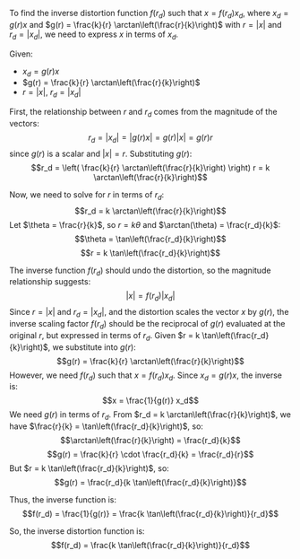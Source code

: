 To find the inverse distortion function $f(r_d)$ such that $x = f(r_d) x_d$, where $x_d = g(r) x$ and $g(r) = \frac{k}{r} \arctan\left(\frac{r}{k}\right)$ with $r = |x|$ and $r_d = |x_d|$, we need to express $x$ in terms of $x_d$.

Given:
- $x_d = g(r) x$
- $g(r) = \frac{k}{r} \arctan\left(\frac{r}{k}\right)$
- $r = |x|$, $r_d = |x_d|$

First, the relationship between $r$ and $r_d$ comes from the magnitude of the vectors:
$$r_d = |x_d| = |g(r) x| = g(r) |x| = g(r) r$$
since $g(r)$ is a scalar and $|x| = r$. Substituting $g(r)$:
$$r_d = \left( \frac{k}{r} \arctan\left(\frac{r}{k}\right) \right) r = k \arctan\left(\frac{r}{k}\right)$$

Now, we need to solve for $r$ in terms of $r_d$:
$$r_d = k \arctan\left(\frac{r}{k}\right)$$
Let $\theta = \frac{r}{k}$, so $r = k \theta$ and $\arctan(\theta) = \frac{r_d}{k}$:
$$\theta = \tan\left(\frac{r_d}{k}\right)$$
$$r = k \tan\left(\frac{r_d}{k}\right)$$

The inverse function $f(r_d)$ should undo the distortion, so the magnitude relationship suggests:
$$|x| = f(r_d) |x_d|$$
Since $r = |x|$ and $r_d = |x_d|$, and the distortion scales the vector $x$ by $g(r)$, the inverse scaling factor $f(r_d)$ should be the reciprocal of $g(r)$ evaluated at the original $r$, but expressed in terms of $r_d$. Given $r = k \tan\left(\frac{r_d}{k}\right)$, we substitute into $g(r)$:
$$g(r) = \frac{k}{r} \arctan\left(\frac{r}{k}\right)$$
However, we need $f(r_d)$ such that $x = f(r_d) x_d$. Since $x_d = g(r) x$, the inverse is:
$$x = \frac{1}{g(r)} x_d$$
We need $g(r)$ in terms of $r_d$. From $r_d = k \arctan\left(\frac{r}{k}\right)$, we have $\frac{r}{k} = \tan\left(\frac{r_d}{k}\right)$, so:
$$\arctan\left(\frac{r}{k}\right) = \frac{r_d}{k}$$
$$g(r) = \frac{k}{r} \cdot \frac{r_d}{k} = \frac{r_d}{r}$$
But $r = k \tan\left(\frac{r_d}{k}\right)$, so:
$$g(r) = \frac{r_d}{k \tan\left(\frac{r_d}{k}\right)}$$

Thus, the inverse function is:
$$f(r_d) = \frac{1}{g(r)} = \frac{k \tan\left(\frac{r_d}{k}\right)}{r_d}$$

So, the inverse distortion function is:
$$f(r_d) = \frac{k \tan\left(\frac{r_d}{k}\right)}{r_d}$$